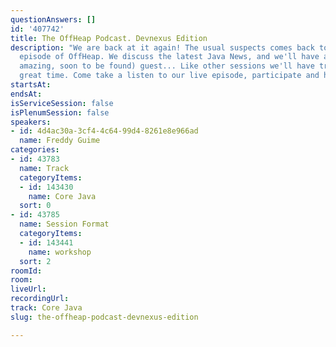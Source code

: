 ```yaml
---
questionAnswers: []
id: '407742'
title: The OffHeap Podcast. Devnexus Edition
description: "We are back at it again! The usual suspects comes back to record a live
  episode of OffHeap. We discuss the latest Java News, and we'll have a (incredibly
  amazing, soon to be found) guest... Like other sessions we'll have trivia and a
  great time. Come take a listen to our live episode, participate and have fun! \r\njavaoffheap.com"
startsAt: 
endsAt: 
isServiceSession: false
isPlenumSession: false
speakers:
- id: 4d4ac30a-3cf4-4c64-99d4-8261e8e966ad
  name: Freddy Guime
categories:
- id: 43783
  name: Track
  categoryItems:
  - id: 143430
    name: Core Java
  sort: 0
- id: 43785
  name: Session Format
  categoryItems:
  - id: 143441
    name: workshop
  sort: 2
roomId: 
room: 
liveUrl: 
recordingUrl: 
track: Core Java
slug: the-offheap-podcast-devnexus-edition

---
```

